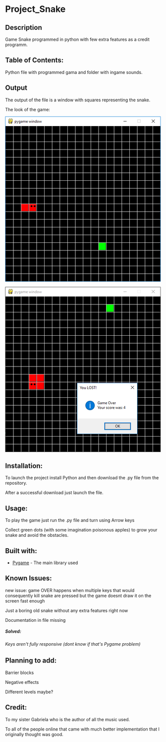 # Project_Snake
 
 ## Description
 Game Snake programmed in python with few extra features as a credit programm.
 ## Table of Contents:
 Python file with programmed gama and folder with ingame sounds.
 ## Output
 The output of the file is a window with squares representing the snake. 
 
 The look of the game:
 
 ![Me playing the game](/README_images/img1.png)
 
 ![Me losing the game](/README_images/img2.png)
 
 ## Installation:
 To launch the project install Python and then download the .py file from the repository. 
 
 After a successful download just launch the file.
 ## Usage:
 To play the game just run the .py file and turn using Arrow keys 
 
 Collect green dots (with some imagination poisonous apples) to grow your snake and avoid the obstacles.
 ## Built with:
 * [Pygame](https://www.pygame.org/) - The main library used
 ## Known Issues:
 new issue: game OVER happens when multiple keys that would consequently kill snake are pressed but the game doesnt 
 draw it on the screen fast enough 
 
 Just a boring old snake without any extra features right now
 
 Documentation in file missing
 ##### Solved:
 ###### Keys aren't fully responsive (dont know if that's Pygame problem)
 
 ## Planning to add:
 Barrier blocks
 
 Negative effects
 
 Different levels maybe?
 
 ## Credit:
 To my sister Gabriela who is the author of all the music used.
 
 To all of the people online that came with much better implementation that I originally thought was good.
 
 
 

